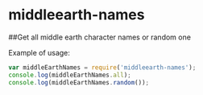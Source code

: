 # middleearth-names

##Get all middle earth character names or random one

Example of usage:

```js
var middleEarthNames = require('middleearth-names');
console.log(middleEarthNames.all);
console.log(middleEarthNames.random());
```